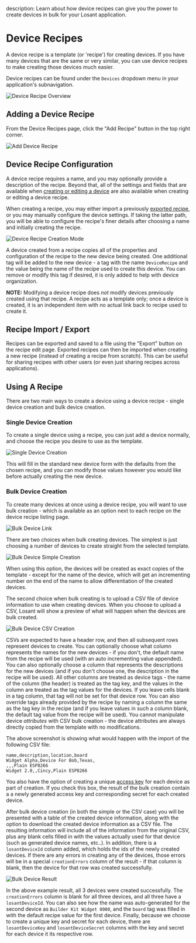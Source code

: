 description: Learn about how device recipes can give you the power to create devices in bulk for your Losant application.

# Device Recipes

A device recipe is a template (or 'recipe') for creating devices. If you have many devices that are the same or very similar, you can use device recipes to make creating those devices much easier.

Device recipes can be found under the `Devices` dropdown menu in your application's subnavigation.

![Device Recipe Overview](/images/devices/device-recipe-overview.png "Device Recipe Overview")

## Adding a Device Recipe

From the Device Recipes page, click the "Add Recipe" button in the top right corner.

![Add Device Recipe](/images/devices/add-device-recipe.png "Add Device Recipe")

## Device Recipe Configuration

A device recipe requires a name, and you may optionally provide a description of the recipe. Beyond that, all of the settings and fields that are available when [creating or editing a device](/devices/overview/#device-configuration) are also available when creating or editing a device recipe.

When creating a recipe, you may either import a previously [exported recipe](#recipe-import-export), or you may manually configure the device settings. If taking the latter path, you will be able to configure the recipe's finer details after choosing a name and initially creating the recipe.

![Device Recipe Creation Mode](/images/devices/device-recipe-creation-mode.png "Device Recipe Creation Mode")

A device created from a recipe copies all of the properties and configuration of the recipe to the new device being created. One additional tag will be added to the new device - a tag with the name `DeviceRecipe` and the value being the name of the recipe used to create this device. You can remove or modify this tag if desired, it is only added to help with device organization.

**NOTE:** Modifying a device recipe does *not* modify devices previously created using that recipe. A recipe acts as a template only; once a device is created, it is an independent item with no actual link back to recipe used to create it.

## Recipe Import / Export

Recipes can be exported and saved to a file using the "Export" button on the recipe edit page. Exported recipes can then be imported when creating a new recipe (instead of creating a recipe from scratch). This can be useful for sharing recipes with other users (or even just sharing recipes across applications).

## Using A Recipe

There are two main ways to create a device using a device recipe - single device creation and bulk device creation.

### Single Device Creation

To create a single device using a recipe, you can just add a device normally, and choose the recipe you desire to use as the template.

![Single Device Creation](/images/devices/recipe-creation-single.png "Single Device Creation")

This will fill in the standard new device form with the defaults from the chosen recipe, and you can modify those values however you would like before actually creating the new device.

### Bulk Device Creation

To create many devices at once using a device recipe, you will want to use bulk creation - which is available as an option next to each recipe on the device recipe listing page.

![Bulk Device Link](/images/devices/bulk-create-devices-button.png "Bulk Device Link")

There are two choices when bulk creating devices. The simplest is just choosing a number of devices to create straight from the selected template.

![Bulk Device Simple Creation](/images/devices/bulk-create-simple.png "Bulk Device Simple Creation")

When using this option, the devices will be created as exact copies of the template - except for the name of the device, which will get an incrementing number on the end of the name to allow differentiation of the created devices.

The second choice when bulk creating is to upload a CSV file of device information to use when creating devices. When you choose to upload a CSV, Losant will show a preview of what will happen when the devices are bulk created.

![Bulk Device CSV Creation](/images/devices/bulk-create-csv.png "Bulk Device CSV Creation")

CSVs are expected to have a header row, and then all subsequent rows represent devices to create. You can optionally choose what column represents the names for the new devices - if you don't, the default name from the recipe will be used (with an auto incrementing value appended). You can also optionally choose a column that represents the descriptions for the new devices (and if you don't choose one, the description in the recipe will be used). All other columns are treated as device tags - the name of the column (the header) is treated as the tag key, and the values in the column are treated as the tag values for the devices. If you leave cells blank in a tag column, that tag will not be set for that device row. You can also override tags already provided by the recipe by naming a column the same as the tag key in the recipe (and if you leave values in such a column blank, the default tag value from the recipe will be used). You cannot manipulate device *attributes* with CSV bulk creation - the device attributes are always directly copied from the template with no modifications.

The above screenshot is showing what would happen with the import of the following CSV file:

```csv
name,description,location,board
Widget Alpha,Device For Bob,Texas,
,,,Plain ESP8266
Widget 2.0,,Cincy,Plain ESP8266
```

You also have the option of creating a unique [access key](/applications/access-keys/) for each device as part of creation. If you check this box, the result of the bulk creation contain a a newly generated access key and corresponding secret for each created device.

After bulk device creation (in both the simple or the CSV case) you will be presented with a table of the created device information, along with the option to download the created device information as a CSV file. The resulting information will include all of the information from the original CSV, plus any blank cells filled in with the values actually used for that device (such as generated device names, etc..). In addition, there is a `losantDeviceId` column added, which holds the ids of the newly created devices. If there are any errors in creating any of the devices, those errors will be in a special `creationErrors` column of the result - if that column is blank, then the device for that row was created successfully.

![Bulk Device Result](/images/devices/bulk-create-result.png "Bulk Device Result")

In the above example result, all 3 devices were created successfully. The `creationErrors` column is blank for all three devices, and all three have a `losantDeviceId`. You can also see how the name was auto-generated for the second device as `Builder Kit Widget 0000`, and the `board` tag was filled in with the default recipe value for the first device. Finally, because we choose to create a unique key and secret for each device, there are `losantDeviceKey` and `losantDeviceSecret` columns with the key and secret for each device it its respective row.
